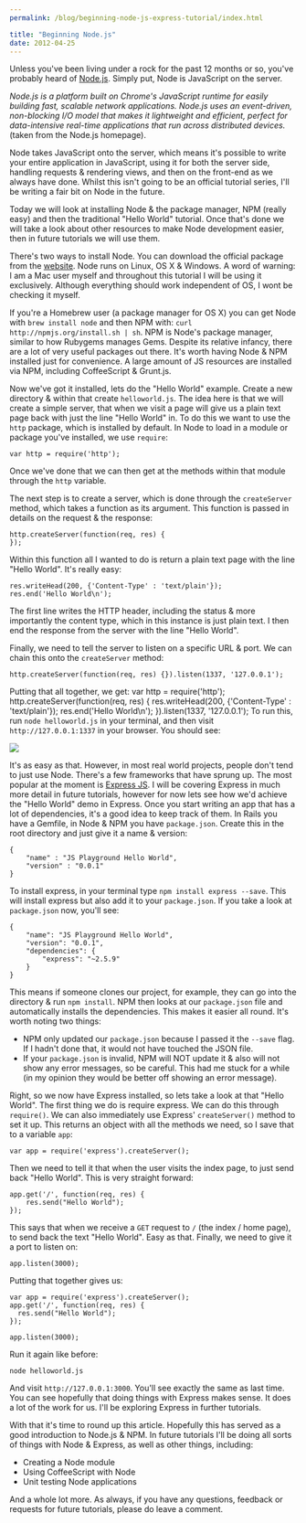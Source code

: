 ```yaml
---
permalink: /blog/beginning-node-js-express-tutorial/index.html

title: "Beginning Node.js"
date: 2012-04-25
---
```


Unless you've been living under a rock for the past 12 months or so, you've probably heard of [Node.js](http://nodejs.org). Simply put, Node is JavaScript on the server.

_Node.js is a platform built on Chrome's JavaScript runtime for easily building fast, scalable network applications. Node.js uses an event-driven, non-blocking I/O model that makes it lightweight and efficient, perfect for data-intensive real-time applications that run across distributed devices._ (taken from the Node.js homepage).

Node takes JavaScript onto the server, which means it's possible to write your entire application in JavaScript, using it for both the server side, handling requests & rendering views, and then on the front-end as we always have done. Whilst this isn't going to be an official tutorial series, I'll be writing a fair bit on Node in the future.

Today we will look at installing Node & the package manager, NPM (really easy) and then the traditional "Hello World" tutorial. Once that's done we will take a look about other resources to make Node development easier, then in future tutorials we will use them.

There's two ways to install Node. You can download the official package from the [website](http://nodejs.org/). Node runs on Linux, OS X & Windows. A word of warning: I am a Mac user myself and throughout this tutorial I will be using it exclusively. Although everything should work independent of OS, I wont be checking it myself.

If you're a Homebrew user (a package manager for OS X) you can get Node with `brew install node` and then NPM with: `curl http://npmjs.org/install.sh | sh`. NPM is Node's package manager, similar to how Rubygems manages Gems. Despite its relative infancy, there are a lot of very useful packages out there. It's worth having Node & NPM installed just for convenience. A large amount of JS resources are installed via NPM, including CoffeeScript & Grunt.js.

Now we've got it installed, lets do the "Hello World" example. Create a new directory & within that create `helloworld.js`. The idea here is that we will create a simple server, that when we visit a page will give us a plain text page back with just the line "Hello World" in. To do this we want to use the `http` package, which is installed by default. In Node to load in a module or package you've installed, we use `require`:

    var http = require('http');

Once we've done that we can then get at the methods within that module through the `http` variable.

The next step is to create a server, which is done through the `createServer` method, which takes a function as its argument. This function is passed in details on the request & the response:

    http.createServer(function(req, res) {
    });

Within this function all I wanted to do is return a plain text page with the line "Hello World". It's really easy:

    res.writeHead(200, {'Content-Type' : 'text/plain'});
    res.end('Hello World\n');

The first line writes the HTTP header, including the status & more importantly the content type, which in this instance is just plain text. I then end the response from the server with the line "Hello World".

Finally, we need to tell the server to listen on a specific URL & port. We can chain this onto the `createServer` method:

    http.createServer(function(req, res) {}).listen(1337, '127.0.0.1');

Putting that all together, we get:
var http = require('http');
http.createServer(function(req, res) {
res.writeHead(200, {'Content-Type' : 'text/plain'});
res.end('Hello World\n');
}).listen(1337, '127.0.0.1');
To run this, run `node helloworld.js` in your terminal, and then visit `http://127.0.0.1:1337` in your browser. You should see:

![](https://cl.ly/3b2t2r1Z3y3o3W2u0x2O/Screen%20Shot%202012-04-25%20at%2000.03.12.png)

It's as easy as that. However, in most real world projects, people don't tend to just use Node. There's a few frameworks that have sprung up. The most popular at the moment is [Express JS](http://expressjs.com/). I will be covering Express in much more detail in future tutorials, however for now lets see how we'd achieve the "Hello World" demo in Express. Once you start writing an app that has a lot of dependencies, it's a good idea to keep track of them. In Rails you have a Gemfile, in Node & NPM you have `package.json`. Create this in the root directory and just give it a name & version:

    {
    	"name" : "JS Playground Hello World",
    	"version" : "0.0.1"
    }

To install express, in your terminal type `npm install express --save`. This will install express but also add it to your `package.json`. If you take a look at `package.json` now, you'll see:

    {
      	"name": "JS Playground Hello World",
        "version": "0.0.1",
      	"dependencies": {
        	"express": "~2.5.9"
      	}
    }

This means if someone clones our project, for example, they can go into the directory & run `npm install`. NPM then looks at our `package.json` file and automatically installs the dependencies. This makes it easier all round. It's worth noting two things:

* NPM only updated our `package.json` because I passed it the `--save` flag. If I hadn't done that, it would not have touched the JSON file.
* If your `package.json` is invalid, NPM will NOT update it & also will not show any error messages, so be careful. This had me stuck for a while (in my opinion they would be better off showing an error message).

Right, so we now have Express installed, so lets take a look at that "Hello World". The first thing we do is require express. We can do this through `require()`. We can also immediately use Express' `createServer()` method to set it up. This returns an object with all the methods we need, so I save that to a variable `app`:

    var app = require('express').createServer();

Then we need to tell it that when the user visits the index page, to just send back "Hello World". This is very straight forward:

    app.get('/', function(req, res) {
    	res.send("Hello World");
    });

This says that when we receive a `GET` request to `/` (the index / home page), to send back the text "Hello World". Easy as that. Finally, we need to give it a port to listen on:

    app.listen(3000);

Putting that together gives us:

    var app = require('express').createServer();
    app.get('/', function(req, res) {
      res.send("Hello World");
    });

    app.listen(3000);

Run it again like before:

    node helloworld.js

And visit `http://127.0.0.1:3000`. You'll see exactly the same as last time. You can see hopefully that doing things with Express makes sense. It does a lot of the work for us. I'll be exploring Express in further tutorials.

With that it's time to round up this article. Hopefully this has served as a good introduction to Node.js & NPM. In future tutorials I'll be doing all sorts of things with Node & Express, as well as other things, including:

* Creating a Node module
* Using CoffeeScript with Node
* Unit testing Node applications

And a whole lot more. As always, if you have any questions, feedback or requests for future tutorials, please do leave a comment.
